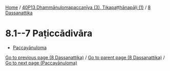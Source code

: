 
[Home](/) / [40P13 Dhammānulomapaccanīya (3), Tikapaṭṭhānapāḷi (1)](...md) / [8 Dassanattika](../40P13/8.md)

# 8.1--7 Paṭiccādivāra

* [Paccayānuloma](8.1--7/Paccayanuloma.md)

[Go to previous page (8 Dassanattika)](../40P13/8.md) / [Go to parent page (8 Dassanattika)](../40P13/8.md) / [Go to next page (Paccayānuloma)](8.1--7/Paccayanuloma.md)


